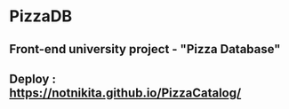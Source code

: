 # PizzaDB

## Front-end university project - "Pizza Database"

## Deploy : https://notnikita.github.io/PizzaCatalog/
